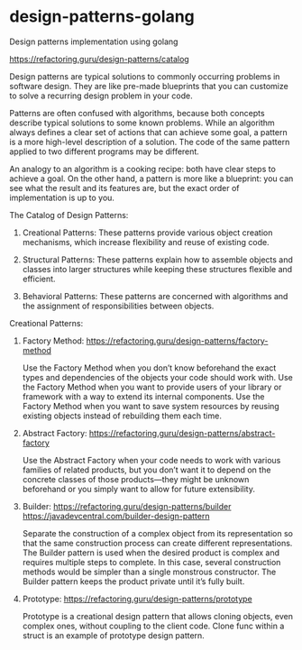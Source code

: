 # design-patterns-golang
Design patterns implementation using golang


https://refactoring.guru/design-patterns/catalog

Design patterns are typical solutions to commonly occurring problems in software design. 
They are like pre-made blueprints that you can customize to solve a recurring design problem in your code.

Patterns are often confused with algorithms, because both concepts describe typical solutions to some known problems. 
While an algorithm always defines a clear set of actions that can achieve some goal, a pattern is a more high-level description of a solution. 
The code of the same pattern applied to two different programs may be different.

An analogy to an algorithm is a cooking recipe: both have clear steps to achieve a goal. 
On the other hand, a pattern is more like a blueprint: you can see what the result and its features are, but the exact order of implementation is up to you.


The Catalog of Design Patterns:


1. Creational Patterns: These patterns provide various object creation mechanisms, which increase flexibility and reuse of existing code.

2. Structural Patterns: These patterns explain how to assemble objects and classes into larger structures while keeping these structures flexible and efficient.

3. Behavioral Patterns: These patterns are concerned with algorithms and the assignment of responsibilities between objects.


Creational Patterns: 

1. Factory Method: https://refactoring.guru/design-patterns/factory-method

   Use the Factory Method when you don’t know beforehand the exact types and dependencies of the objects your code should work with.
   Use the Factory Method when you want to provide users of your library or framework with a way to extend its internal components.
   Use the Factory Method when you want to save system resources by reusing existing objects instead of rebuilding them each time.

2. Abstract Factory: https://refactoring.guru/design-patterns/abstract-factory

    Use the Abstract Factory when your code needs to work with various families of related products, 
    but you don’t want it to depend on the concrete classes of those products—they might 
    be unknown beforehand or you simply want to allow for future extensibility.

3. Builder: https://refactoring.guru/design-patterns/builder
            https://javadevcentral.com/builder-design-pattern
         
   Separate the construction of a complex object from its representation so that the same construction process can create different representations.
   The Builder pattern is used when the desired product is complex and requires multiple steps to complete. In this case, several construction methods would be simpler than a single monstrous constructor. The Builder pattern keeps the product private until it’s fully built.

4. Prototype: https://refactoring.guru/design-patterns/prototype
  
   Prototype is a creational design pattern that allows cloning objects, even complex ones, without coupling to the client code.
   Clone func within a struct is an example of prototype design pattern.

